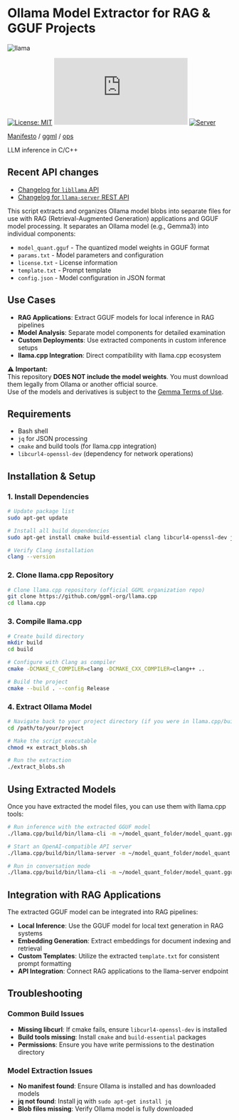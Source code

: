# Ollama Model Extractor for RAG & GGUF Projects

![llama](https://user-images.githubusercontent.com/1991296/230134379-7181e485-c521-4d23-a0d6-f7b3b61ba524.png)

[![License: MIT](https://img.shields.io/badge/license-MIT-blue.svg)](https://opensource.org/licenses/MIT)
[![Release](https://img.shields.io/github/v/release/ggml-org/llama.cpp)](https://github.com/ggml-org/llama.cpp/releases)
[![Server](https://github.com/ggml-org/llama.cpp/actions/workflows/server.yml/badge.svg)](https://github.com/ggml-org/llama.cpp/actions/workflows/server.yml)

[Manifesto](https://github.com/ggml-org/llama.cpp/discussions/205) / [ggml](https://github.com/ggml-org/ggml) / [ops](https://github.com/ggml-org/llama.cpp/blob/master/docs/ops.md)

LLM inference in C/C++

## Recent API changes

- [Changelog for `libllama` API](https://github.com/ggml-org/llama.cpp/issues/9289)
- [Changelog for `llama-server` REST API](https://github.com/ggml-org/llama.cpp/issues/9291)


This script extracts and organizes Ollama model blobs into separate files for use with RAG (Retrieval-Augmented Generation) applications and GGUF model processing. It separates an Ollama model (e.g., Gemma3) into individual components:

- `model_quant.gguf` - The quantized model weights in GGUF format
- `params.txt` - Model parameters and configuration
- `license.txt` - License information
- `template.txt` - Prompt template
- `config.json` - Model configuration in JSON format

## Use Cases
- **RAG Applications**: Extract GGUF models for local inference in RAG pipelines
- **Model Analysis**: Separate model components for detailed examination
- **Custom Deployments**: Use extracted components in custom inference setups
- **llama.cpp Integration**: Direct compatibility with llama.cpp ecosystem

⚠️ **Important:**  
This repository **DOES NOT include the model weights**. You must download them legally from Ollama or another official source.  
Use of the models and derivatives is subject to the [Gemma Terms of Use](https://ai.google.dev/gemma/terms).

## Requirements
- Bash shell
- `jq` for JSON processing
- `cmake` and build tools (for llama.cpp integration)
- `libcurl4-openssl-dev` (dependency for network operations)

## Installation & Setup

### 1. Install Dependencies
```bash
# Update package list
sudo apt-get update

# Install all build dependencies
sudo apt-get install cmake build-essential clang libcurl4-openssl-dev jq

# Verify Clang installation
clang --version
```

### 2. Clone llama.cpp Repository
```bash
# Clone llama.cpp repository (official GGML organization repo)
git clone https://github.com/ggml-org/llama.cpp
cd llama.cpp
```

### 3. Compile llama.cpp
```bash
# Create build directory
mkdir build
cd build

# Configure with Clang as compiler
cmake -DCMAKE_C_COMPILER=clang -DCMAKE_CXX_COMPILER=clang++ ..

# Build the project
cmake --build . --config Release
```

### 4. Extract Ollama Model
```bash
# Navigate back to your project directory (if you were in llama.cpp/build)
cd /path/to/your/project

# Make the script executable
chmod +x extract_blobs.sh

# Run the extraction
./extract_blobs.sh
```

## Using Extracted Models

Once you have extracted the model files, you can use them with llama.cpp tools:

```bash
# Run inference with the extracted GGUF model
./llama.cpp/build/bin/llama-cli -m ~/model_quant_folder/model_quant.gguf -p "Hello, how are you?"

# Start an OpenAI-compatible API server
./llama.cpp/build/bin/llama-server -m ~/model_quant_folder/model_quant.gguf --port 8080

# Run in conversation mode
./llama.cpp/build/bin/llama-cli -m ~/model_quant_folder/model_quant.gguf -cnv
```

## Integration with RAG Applications

The extracted GGUF model can be integrated into RAG pipelines:

- **Local Inference**: Use the GGUF model for local text generation in RAG systems
- **Embedding Generation**: Extract embeddings for document indexing and retrieval
- **Custom Templates**: Utilize the extracted `template.txt` for consistent prompt formatting
- **API Integration**: Connect RAG applications to the llama-server endpoint

## Troubleshooting

### Common Build Issues
- **Missing libcurl**: If cmake fails, ensure `libcurl4-openssl-dev` is installed
- **Build tools missing**: Install `cmake` and `build-essential` packages
- **Permissions**: Ensure you have write permissions to the destination directory

### Model Extraction Issues
- **No manifest found**: Ensure Ollama is installed and has downloaded models
- **jq not found**: Install jq with `sudo apt-get install jq`
- **Blob files missing**: Verify Ollama model is fully downloaded
